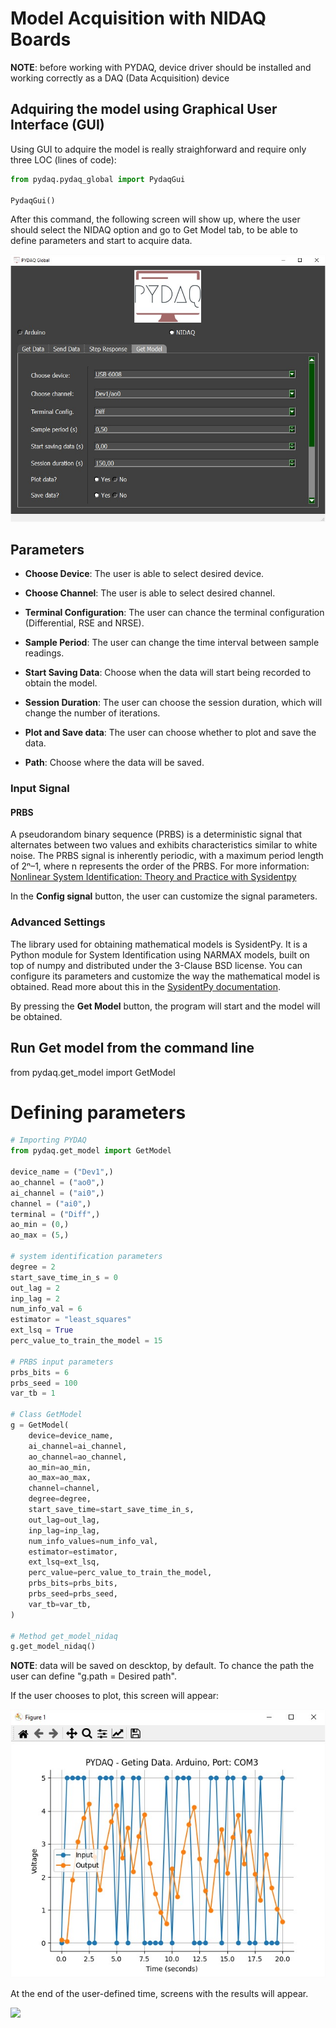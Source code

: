 # Model Acquisition with NIDAQ Boards

**NOTE**: before working with PYDAQ, device driver should be installed and working correctly as a DAQ (Data Acquisition) device

## Adquiring the model using Graphical User Interface (GUI)

Using GUI to adquire the model is really straighforward and require only three LOC (lines of code):

```python
from pydaq.pydaq_global import PydaqGui

PydaqGui()
```
After this command, the following screen will show up, where the user should select the NIDAQ option and go to Get Model tab, to be able to define parameters and start to acquire data.

![](img/get_model_nidaq.jpg)

## Parameters

 - **Choose Device**: The user is able to select desired device.

 - **Choose Channel**: The user is able to select desired channel.

 - **Terminal Configuration**: The user can chance the terminal configuration (Differential, RSE and NRSE).

 - **Sample Period**: The user can change the time interval between sample readings.

 - **Start Saving Data**: Choose when the data will start being recorded to obtain the model.

 - **Session Duration**: The user can choose the session duration, which will change the number of iterations.

 - **Plot and Save data**: The user can choose whether to plot and save the data.

 - **Path**: Choose where the data will be saved.

### Input Signal
#### PRBS
A pseudorandom binary sequence (PRBS) is a deterministic signal that alternates between two values and exhibits characteristics similar to white noise. The PRBS signal is inherently periodic, with a maximum period length of 2ⁿ–1, where n represents the order of the PRBS.
For more information: [Nonlinear System Identification: Theory and Practice with Sysidentpy](https://sysidentpy.org/book/0%20-%20Preface/)

In the **Config signal** button, the user can customize the signal parameters.

### Advanced Settings
The library used for obtaining mathematical models is SysidentPy. It is a Python module for System Identification using NARMAX models, built on top of numpy and distributed under the 3-Clause BSD license. You can configure its parameters and customize the way the mathematical model is obtained. Read more about this in the [SysidentPy documentation](https://sysidentpy.org/).

By pressing the **Get Model** button, the program will start and the model will be obtained.

## Run Get model from the command line
from pydaq.get_model import GetModel


# Defining parameters
```python
# Importing PYDAQ
from pydaq.get_model import GetModel

device_name = ("Dev1",)
ao_channel = ("ao0",)
ai_channel = ("ai0",)
channel = ("ai0",)
terminal = ("Diff",)
ao_min = (0,)
ao_max = (5,)

# system identification parameters
degree = 2
start_save_time_in_s = 0
out_lag = 2
inp_lag = 2
num_info_val = 6
estimator = "least_squares"
ext_lsq = True
perc_value_to_train_the_model = 15

# PRBS input parameters
prbs_bits = 6
prbs_seed = 100
var_tb = 1

# Class GetModel
g = GetModel(
    device=device_name,
    ai_channel=ai_channel,
    ao_channel=ao_channel,
    ao_min=ao_min,
    ao_max=ao_max,
    channel=channel,
    degree=degree,
    start_save_time=start_save_time_in_s,
    out_lag=out_lag,
    inp_lag=inp_lag,
    num_info_values=num_info_val,
    estimator=estimator,
    ext_lsq=ext_lsq,
    perc_value=perc_value_to_train_the_model,
    prbs_bits=prbs_bits,
    prbs_seed=prbs_seed,
    var_tb=var_tb,
)

# Method get_model_nidaq
g.get_model_nidaq()
```
**NOTE**: data will be saved on descktop, by default. To chance the path the user can define "g.path = Desired path".

If the user chooses to plot, this screen will appear:

![](img/get_model_signal.jpg)

At the end of the user-defined time, screens with the results will appear.


![](img/Getmodel_NIDAQ_gif.gif)